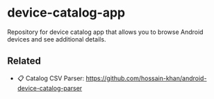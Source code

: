 # device-catalog-app
Repository for device catalog app that allows you to browse Android devices and see additional details.


## Related
* 📋 Catalog CSV Parser: https://github.com/hossain-khan/android-device-catalog-parser
